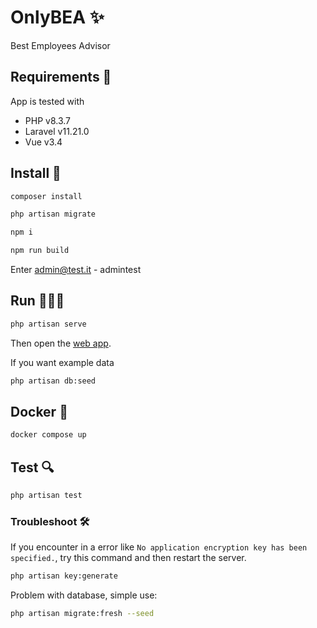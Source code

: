 # OnlyBEA ✨

Best Employees Advisor

## Requirements 🤖

App is tested with

- PHP v8.3.7
- Laravel v11.21.0
- Vue v3.4

## Install 💾

```bash
composer install

php artisan migrate

npm i

npm run build
```

Enter admin@test.it - admintest

## Run 🏃🏻‍♂️

```bash
php artisan serve
```

Then open the [web app](http://localhost:8000/).

If you want example data

```bash
php artisan db:seed
```

## Docker 🐳

```bash
docker compose up
```

## Test 🔍

```bash
php artisan test
```

### Troubleshoot 🛠️

If you encounter in a error like `No application encryption key has been specified.`, try this command and then restart the server.

```bash
php artisan key:generate
```

Problem with database, simple use:

```bash
php artisan migrate:fresh --seed
```
